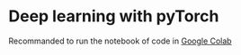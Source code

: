 # Deep learning with pyTorch

Recommanded to run the notebook of code in [Google Colab](https://colab.research.google.com/)


